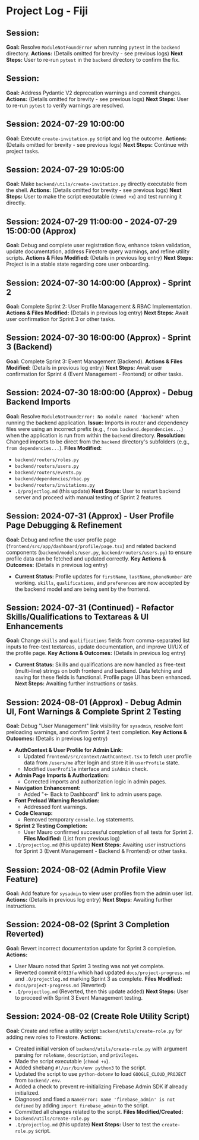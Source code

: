 # Project Log - Fiji

## Session: <YYYY-MM-DD HH:MM:SS>
**Goal:** Resolve `ModuleNotFoundError` when running `pytest` in the `backend` directory.
**Actions:** (Details omitted for brevity - see previous logs)
**Next Steps:** User to re-run `pytest` in the `backend` directory to confirm the fix.

## Session: <YYYY-MM-DD HH:MM:SS>
**Goal:** Address Pydantic V2 deprecation warnings and commit changes.
**Actions:** (Details omitted for brevity - see previous logs)
**Next Steps:** User to re-run `pytest` to verify warnings are resolved.

## Session: 2024-07-29 10:00:00
**Goal:** Execute `create-invitation.py` script and log the outcome.
**Actions:** (Details omitted for brevity - see previous logs)
**Next Steps:** Continue with project tasks.

## Session: 2024-07-29 10:05:00
**Goal:** Make `backend/utils/create-invitation.py` directly executable from the shell.
**Actions:** (Details omitted for brevity - see previous logs)
**Next Steps:** User to make the script executable (`chmod +x`) and test running it directly.

## Session: 2024-07-29 11:00:00 - 2024-07-29 15:00:00 (Approx)
**Goal:** Debug and complete user registration flow, enhance token validation, update documentation, address Firestore query warnings, and refine utility scripts.
**Actions & Files Modified:** (Details in previous log entry)
**Next Steps:** Project is in a stable state regarding core user onboarding.

## Session: 2024-07-30 14:00:00 (Approx) - Sprint 2
**Goal:** Complete Sprint 2: User Profile Management & RBAC Implementation.
**Actions & Files Modified:** (Details in previous log entry)
**Next Steps:** Await user confirmation for Sprint 3 or other tasks.

## Session: 2024-07-30 16:00:00 (Approx) - Sprint 3 (Backend)
**Goal:** Complete Sprint 3: Event Management (Backend).
**Actions & Files Modified:** (Details in previous log entry)
**Next Steps:** Await user confirmation for Sprint 4 (Event Management - Frontend) or other tasks.

## Session: 2024-07-30 18:00:00 (Approx) - Debug Backend Imports
**Goal:** Resolve `ModuleNotFoundError: No module named 'backend'` when running the backend application.
**Issue:** Imports in router and dependency files were using an incorrect prefix (e.g., `from backend.dependencies...`) when the application is run from within the `backend` directory.
**Resolution:** Changed imports to be direct from the `backend` directory's subfolders (e.g., `from dependencies...`).
**Files Modified:**
*   `backend/routers/roles.py`
*   `backend/routers/users.py`
*   `backend/routers/events.py`
*   `backend/dependencies/rbac.py`
*   `backend/routers/invitations.py`
*   `.Q/projectlog.md` (this update)
**Next Steps:** User to restart backend server and proceed with manual testing of Sprint 2 features.

## Session: 2024-07-31 (Approx) - User Profile Page Debugging & Refinement
**Goal:** Debug and refine the user profile page (`frontend/src/app/dashboard/profile/page.tsx`) and related backend components (`backend/models/user.py`, `backend/routers/users.py`) to ensure profile data can be fetched and updated correctly.
**Key Actions & Outcomes:** (Details in previous log entry)
*   **Current Status:** Profile updates for `firstName`, `lastName`, `phoneNumber` are working. `skills`, `qualifications`, and `preferences` are now accepted by the backend model and are being sent by the frontend.

## Session: 2024-07-31 (Continued) - Refactor Skills/Qualifications to Textareas & UI Enhancements
**Goal:** Change `skills` and `qualifications` fields from comma-separated list inputs to free-text textareas, update documentation, and improve UI/UX of the profile page.
**Key Actions & Outcomes:** (Details in previous log entry)
*   **Current Status:** Skills and qualifications are now handled as free-text (multi-line) strings on both frontend and backend. Data fetching and saving for these fields is functional. Profile page UI has been enhanced.
**Next Steps:** Awaiting further instructions or tasks.

## Session: 2024-08-01 (Approx) - Debug Admin UI, Font Warnings & Complete Sprint 2 Testing
**Goal:** Debug "User Management" link visibility for `sysadmin`, resolve font preloading warnings, and confirm Sprint 2 test completion.
**Key Actions & Outcomes:** (Details in previous log entry)
*   **AuthContext & User Profile for Admin Link:**
    *   Updated `frontend/src/context/AuthContext.tsx` to fetch user profile data from `/users/me` after login and store it in `userProfile` state.
    *   Modified `UserProfile` interface and `isAdmin` check.
*   **Admin Page Imports & Authorization:**
    *   Corrected imports and authorization logic in admin pages.
*   **Navigation Enhancement:**
    *   Added "← Back to Dashboard" link to admin users page.
*   **Font Preload Warning Resolution:**
    *   Addressed font warnings.
*   **Code Cleanup:**
    *   Removed temporary `console.log` statements.
*   **Sprint 2 Testing Completion:**
    *   User Mauro confirmed successful completion of all tests for Sprint 2.
**Files Modified:** (List from previous log)
*   `.Q/projectlog.md` (this update)
**Next Steps:** Awaiting user instructions for Sprint 3 (Event Management - Backend & Frontend) or other tasks.

## Session: 2024-08-02 (Admin Profile View Feature)
**Goal:** Add feature for `sysadmin` to view user profiles from the admin user list.
**Actions:** (Details in previous log entry)
**Next Steps:** Awaiting further instructions.

## Session: 2024-08-02 (Sprint 3 Completion Reverted)
**Goal:** Revert incorrect documentation update for Sprint 3 completion.
**Actions:**
*   User Mauro noted that Sprint 3 testing was not yet complete.
*   Reverted commit `6f013fa` which had updated `docs/project-progress.md` and `.Q/projectlog.md` marking Sprint 3 as complete.
**Files Modified:**
*   `docs/project-progress.md` (Reverted)
*   `.Q/projectlog.md` (Reverted, then this update added)
**Next Steps:** User to proceed with Sprint 3 Event Management testing.

## Session: 2024-08-02 (Create Role Utility Script)
**Goal:** Create and refine a utility script `backend/utils/create-role.py` for adding new roles to Firestore.
**Actions:**
*   Created initial version of `backend/utils/create-role.py` with argument parsing for `roleName`, `description`, and `privileges`.
*   Made the script executable (`chmod +x`).
*   Added shebang `#!/usr/bin/env python3` to the script.
*   Updated the script to use `python-dotenv` to load `GOOGLE_CLOUD_PROJECT` from `backend/.env`.
*   Added a check to prevent re-initializing Firebase Admin SDK if already initialized.
*   Diagnosed and fixed a `NameError: name 'firebase_admin' is not defined` by adding `import firebase_admin` to the script.
*   Committed all changes related to the script.
**Files Modified/Created:**
*   `backend/utils/create-role.py`
*   `.Q/projectlog.md` (this update)
**Next Steps:** User to test the `create-role.py` script.